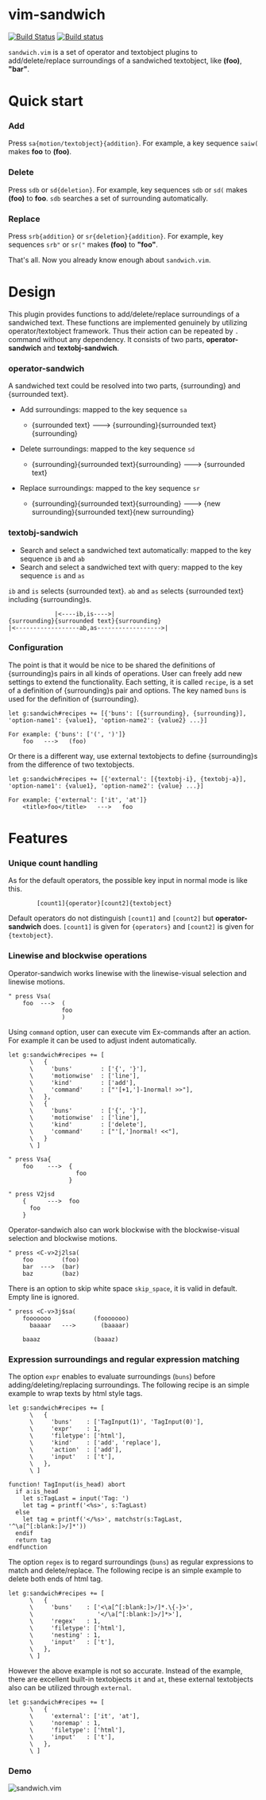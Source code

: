 vim-sandwich
============

[![Build Status](https://travis-ci.org/machakann/vim-sandwich.svg)](https://travis-ci.org/machakann/vim-sandwich)
[![Build status](https://ci.appveyor.com/api/projects/status/8hgvi5410lceq53x/branch/master?svg=true)](https://ci.appveyor.com/project/machakann/vim-sandwich/branch/master)


`sandwich.vim` is a set of operator and textobject plugins to add/delete/replace surroundings of a sandwiched textobject, like **(foo)**, **"bar"**.

# Quick start

### Add
Press `sa{motion/textobject}{addition}`.
For example, a key sequence `saiw(` makes **foo** to **(foo)**.

### Delete
Press `sdb` or `sd{deletion}`.
For example, key sequences `sdb` or `sd(` makes **(foo)** to **foo**.
`sdb` searches a set of surrounding automatically.

### Replace
Press `srb{addition}` or `sr{deletion}{addition}`.
For example, key sequences `srb"` or `sr("` makes **(foo)** to **"foo"**.

That's all. Now you already know enough about `sandwich.vim`.

# Design

This plugin provides functions to add/delete/replace surroundings of a sandwiched text. These functions are implemented genuinely by utilizing operator/textobject framework. Thus their action can be repeated by `.` command without any dependency. It consists of two parts, **operator-sandwich** and **textobj-sandwich**.

### operator-sandwich
A sandwiched text could be resolved into two parts, {surrounding} and {surrounded text}.

* Add surroundings: mapped to the key sequence `sa`
    * {surrounded text}   --->   {surrounding}{surrounded text}{surrounding}

* Delete surroundings: mapped to the key sequence `sd`
    * {surrounding}{surrounded text}{surrounding}   --->   {surrounded text}

* Replace surroundings: mapped to the key sequence `sr`
    * {surrounding}{surrounded text}{surrounding}   --->   {new surrounding}{surrounded text}{new surrounding}

### textobj-sandwich

* Search and select a sandwiched text automatically: mapped to the key sequence `ib` and `ab`
* Search and select a sandwiched text with query: mapped to the key sequence `is` and `as`

`ib` and `is` selects {surrounded text}. `ab` and `as` selects {surrounded text} including {surrounding}s.
```
             |<----ib,is---->|
{surrounding}{surrounded text}{surrounding}
|<------------------ab,as------------------>|
```

### Configuration
The point is that it would be nice to be shared the definitions of {surrounding}s pairs in all kinds of operations. User can freely add new settings to extend the functionality. Each setting, it is called `recipe`, is a set of a definition of {surrounding}s pair and options. The key named `buns` is used for the definition of {surrounding}.
```
let g:sandwich#recipes += [{'buns': [{surrounding}, {surrounding}], 'option-name1': {value1}, 'option-name2': {value2} ...}]

For example: {'buns': ['(', ')']}
    foo   --->   (foo)
```

Or there is a different way, use external textobjects to define {surrounding}s from the difference of two textobjects.
```
let g:sandwich#recipes += [{'external': [{textobj-i}, {textobj-a}], 'option-name1': {value1}, 'option-name2': {value} ...}]

For example: {'external': ['it', 'at']}
    <title>foo</title>   --->   foo
```

# Features

### Unique count handling
As for the default operators, the possible key input in normal mode is like this.
```
        [count1]{operator}[count2]{textobject}
```
Default operators do not distinguish `[count1]` and `[count2]` but **operator-sandwich** does. `[count1]` is given for `{operators}` and `[count2]` is given for `{textobject}`.

### Linewise and blockwise operations

Operator-sandwich works linewise with the linewise-visual selection and linewise motions.

```vim
" press Vsa(
    foo  --->  (
               foo
               )
```

Using `command` option, user can execute vim Ex-commands after an action. For example it can be used to adjust indent automatically.

```vim
let g:sandwich#recipes += [
      \   {
      \     'buns'        : ['{', '}'],
      \     'motionwise'  : ['line'],
      \     'kind'        : ['add'],
      \     'command'     : ["'[+1,']-1normal! >>"],
      \   },
      \   {
      \     'buns'        : ['{', '}'],
      \     'motionwise'  : ['line'],
      \     'kind'        : ['delete'],
      \     'command'     : ["'[,']normal! <<"],
      \   }
      \ ]

" press Vsa{
    foo    --->  {
                   foo
                 }

" press V2jsd
    {      --->  foo
      foo
    }
```

Operator-sandwich also can work blockwise with the blockwise-visual selection and blockwise motions.

```vim
" press <C-v>2j2lsa(
    foo        (foo)
    bar  --->  (bar)
    baz        (baz)
```

There is an option to skip white space `skip_space`, it is valid in default. Empty line is ignored.

```vim
" press <C-v>3j$sa(
    fooooooo            (fooooooo)
      baaaar   --->       (baaaar)

    baaaz               (baaaz)
```



### Expression surroundings and regular expression matching

The option `expr` enables to evaluate surroundings (`buns`) before adding/deleting/replacing surroundings. The following recipe is an simple example to wrap texts by html style tags.

```vim
let g:sandwich#recipes += [
      \   {
      \     'buns'    : ['TagInput(1)', 'TagInput(0)'],
      \     'expr'    : 1,
      \     'filetype': ['html'],
      \     'kind'    : ['add', 'replace'],
      \     'action'  : ['add'],
      \     'input'   : ['t'],
      \   },
      \ ]

function! TagInput(is_head) abort
  if a:is_head
    let s:TagLast = input('Tag: ')
    let tag = printf('<%s>', s:TagLast)
  else
    let tag = printf('</%s>', matchstr(s:TagLast, '^\a[^[:blank:]>/]*'))
  endif
  return tag
endfunction
```

The option `regex` is to regard surroundings (`buns`) as regular expressions to match and delete/replace. The following recipe is an simple example to delete both ends of html tag.

```vim
let g:sandwich#recipes += [
      \   {
      \     'buns'    : ['<\a[^[:blank:]>/]*.\{-}>',
      \                  '</\a[^[:blank:]>/]*>'],
      \     'regex'   : 1,
      \     'filetype': ['html'],
      \     'nesting' : 1,
      \     'input'   : ['t'],
      \   },
      \ ]
```

However the above example is not so accurate. Instead of the example, there are excellent built-in textobjects `it` and `at`, these external textobjects also can be utilized through `external`.

```vim
let g:sandwich#recipes += [
      \   {
      \     'external': ['it', 'at'],
      \     'noremap' : 1,
      \     'filetype': ['html'],
      \     'input'   : ['t'],
      \   },
      \ ]
```

### Demo
![sandwich.vim](http://art61.photozou.jp/pub/986/3080986/photo/225500462_org.v1437577755.gif)
